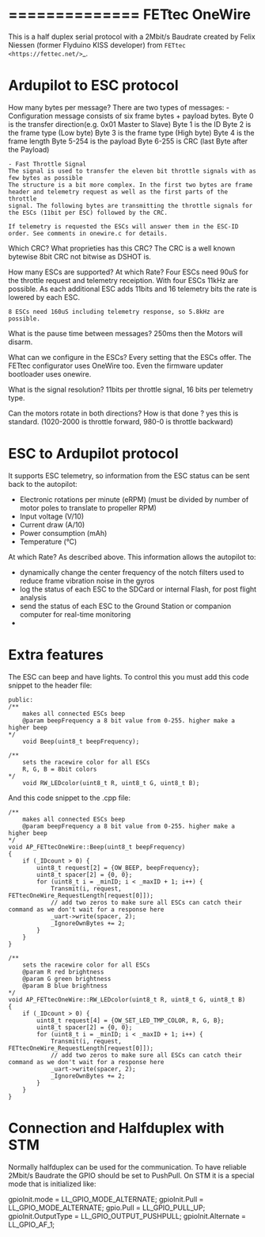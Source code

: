 ==============
FETtec OneWire
==============

This is a half duplex serial protocol with a 2Mbit/s Baudrate created by Felix Niessen (former Flyduino KISS developer) from `FETtec <https://fettec.net/>`_.


Ardupilot to ESC protocol
=========================

How many bytes per message?
There are two types of messages:
	- Configuration message consists of six frame bytes + payload bytes.
	Byte 0 is the transfer direction(e.g. 0x01 Master to Slave)
	Byte 1 is the ID
	Byte 2 is the frame type (Low byte)
	Byte 3 is the frame type (High byte)
	Byte 4 is the frame length
	Byte 5-254 is the payload
	Byte 6-255 is CRC (last Byte after the Payload)
	
	- Fast Throttle Signal
	The signal is used to transfer the eleven bit throttle signals with as few bytes as possible
	The structure is a bit more complex. In the first two bytes are frame header and telemetry request as well as the first parts of the throttle
	signal. The following bytes are transmitting the throttle signals for the ESCs (11bit per ESC) followed by the CRC. 
	
	If telemetry is requested the ESCs will answer them in the ESC-ID order. See comments in onewire.c for details.
	
Which CRC? What proprieties has this CRC?
	The CRC is a well known bytewise 8bit CRC not bitwise as DSHOT is. 


How many ESCs are supported? At which Rate?
	Four ESCs need 90uS for the throttle request and telemetry receiption. With four ESCs 11kHz are possible. As each additional ESC adds 11bits
	and 16 telemetry bits the rate is lowered by each ESC. 
	
	8 ESCs need 160uS including telemetry response, so 5.8kHz are possible. 
	
	
What is the pause time between messages?
	250ms then the Motors will disarm.
	
What can we configure in the ESCs?
	Every setting that the ESCs offer. The FETtec configurator uses OneWire too. Even the firmware updater bootloader uses onewire. 
	
What is the signal resolution?
	11bits per throttle signal, 16 bits per telemetry type.
	
Can the motors rotate in both directions? How is that done ?
	yes this is standard. (1020-2000 is throttle forward, 980-0 is throttle backward)
	
	
ESC to Ardupilot protocol
=========================

It supports ESC telemetry, so information from the ESC status can be sent back to the autopilot:

- Electronic rotations per minute (eRPM) (must be divided by number of motor poles to translate to propeller RPM)
- Input voltage (V/10)
- Current draw (A/10)
- Power consumption (mAh)
- Temperature (°C)

At which Rate?
 As described above. 
This information allows the autopilot to:

- dynamically change the center frequency of the notch filters used to reduce frame vibration noise in the gyros
- log the status of each ESC to the SDCard or internal Flash, for post flight analysis
- send the status of each ESC to the Ground Station or companion computer for real-time monitoring
- 

Extra features
==============

The ESC can beep and have lights. To control this you must add this code snippet to the header file:

```
public:
/**
    makes all connected ESCs beep
    @param beepFrequency a 8 bit value from 0-255. higher make a higher beep
*/
    void Beep(uint8_t beepFrequency);

/**
    sets the racewire color for all ESCs
    R, G, B = 8bit colors
*/
    void RW_LEDcolor(uint8_t R, uint8_t G, uint8_t B);
```

And this code snippet to the .cpp file:

```
/**
    makes all connected ESCs beep
    @param beepFrequency a 8 bit value from 0-255. higher make a higher beep
*/
void AP_FETtecOneWire::Beep(uint8_t beepFrequency)
{
    if (_IDcount > 0) {
        uint8_t request[2] = {OW_BEEP, beepFrequency};
        uint8_t spacer[2] = {0, 0};
        for (uint8_t i = _minID; i < _maxID + 1; i++) {
            Transmit(i, request, FETtecOneWire_RequestLength[request[0]]);
            // add two zeros to make sure all ESCs can catch their command as we don't wait for a response here
            _uart->write(spacer, 2);
            _IgnoreOwnBytes += 2;
        }
    }
}

/**
    sets the racewire color for all ESCs
    @param R red brightness
    @param G green brightness
    @param B blue brightness
*/
void AP_FETtecOneWire::RW_LEDcolor(uint8_t R, uint8_t G, uint8_t B)
{
    if (_IDcount > 0) {
        uint8_t request[4] = {OW_SET_LED_TMP_COLOR, R, G, B};
        uint8_t spacer[2] = {0, 0};
        for (uint8_t i = _minID; i < _maxID + 1; i++) {
            Transmit(i, request, FETtecOneWire_RequestLength[request[0]]);
            // add two zeros to make sure all ESCs can catch their command as we don't wait for a response here
            _uart->write(spacer, 2);
            _IgnoreOwnBytes += 2;
        }
    }
}
```

Connection and Halfduplex with STM
==================================
Normally halfduplex can be used for the communication. 
To have reliable 2Mbit/s Baudrate the GPIO should be set to PushPull.
On STM it is a special mode that is initialized like:

gpioInit.mode = LL_GPIO_MODE_ALTERNATE;
gpioInit.Pull = LL_GPIO_MODE_ALTERNATE;
gpio.Pull = LL_GPIO_PULL_UP;
gpioInit.OutputType = LL_GPIO_OUTPUT_PUSHPULL;
gpioInit.Alternate = LL_GPIO_AF_1;
